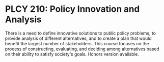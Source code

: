 # PLCY 210: Policy Innovation and Analysis

There is a need to define innovative solutions to public policy problems, to provide analysis of different alternatives, and to create a plan that would benefit the largest number of stakeholders. This course focuses on the process of constructing, evaluating, and deciding among alternatives based on their ability to satisfy society's goals. Honors version available.